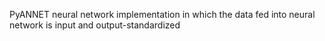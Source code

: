 PyANNET neural network implementation in which the data fed into neural network is input and output-standardized
